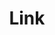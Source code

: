 ---
layout: pattern.njk
key: link-legacy_fr
title: Link
parent: components-legacy_fr
image: legacy/overview/link.webp
keywords: 
order: 120
availablelanguages: 
    - de
    - en
---